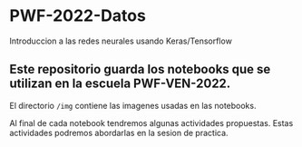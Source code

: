 # PWF-2022-Datos
Introduccion a las redes neurales usando Keras/Tensorflow

## Este repositorio guarda los notebooks que se utilizan en la escuela PWF-VEN-2022.

El directorio `/img` contiene las imagenes usadas en las notebooks.

Al final de cada notebook tendremos algunas actividades propuestas. Estas actividades podremos abordarlas en la sesion de practica.
